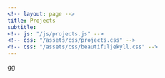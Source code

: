 ```yaml
---
<!-- layout: page -->
title: Projects
subtitle: 
<!-- js: "/js/projects.js" -->
<!-- css: "/assets/css/projects.css" -->
<!-- css: "/assets/css/beautifuljekyll.css" -->
---
```


<style>
	table {
	  /*border-collapse: collapse;
	  width: 100%;
	  height:200px;*/
	  /*background-color: #111111; */
	  position: relative;
	  /*color:white;*/
	}

	th, tr, td {
	  /*padding: 0px;*/
	  text-align: center;
	  /*border-bottom: 1px solid #ddd;*/
	  /*max-width: 55px;*/
	  /*height:100%;*/
	  background-color: #111111; 
	  
	}

	img {
	  width: 300px;
	  height:180px;  
	  vertical-align:top; 
	}

	.center{
		margin: auto;
		/*padding: 40px;*/
		display: flex;
  		justify-content: center;
	}

	#DivImage{	
			
  		justify-content: center;
  		border: 3px solid #73AD21;
  		display: block;
		width: 100%;
		height: 100%;
		margin: 0;
		padding: 0;
		text-align: center;
	}

	#subtitle_header{
		  padding: 60px;
		  text-align: left;
		  background: #1abc9c;
		  color: white;
		  font-size: 30px;
	}
</style>

<script src="https://ajax.googleapis.com/ajax/libs/jquery/2.1.1/jquery.min.js"></script>

<div id="container">
  <div id="output">gg</div>
  <div id="output2"></div>
</div>

<script>
   
  function tableCreate(table_id,rows,cols){
    var body = document.body;
    tbl = document.createElement('table');
    tbl.id = table_id;

    var total_rows = Math.round(rows/2);
  
    for(var i = 0; i < total_rows; i++){
        var tr = tbl.insertRow();           
        for(var j = 0; j < cols; j++){            
            if(i == total_rows){   
            var td = tr.insertCell();               
                break;                
                
            } else {            
                var td = tr.insertCell();
                if(i == total_rows ){
                    td.setAttribute('rowSpan', '2');  
                    
                }
            }            
        }       
        
    }
    return tbl;
}
  
</script>

<script>
	function groupTable(input_list){
		tbl_element = tableCreate('table_cv',input_list.length,2);
		
		var i = 0, len = input_list.length;
		var row = 0;
    	var col = 0; 
		
	  while (i < len) {
		value = input_list[i];
		
		if (col == 0){

	            
	        var div1 = document.createElement("div");  
	        var div2 = document.createElement("div"); 
	        var div3 = document.createElement("div"); 

	          div1.id = "DivImage";

	          // div1.classList.add('center');
	          div2.classList.add('center');
	          div3.classList.add('center');								

	          var td = tbl_element.rows[row].cells[0];
							console.log("yeah3");
	          var img = document.createElement("img"); 							
							
	          img.src = value.images;              
	          img.onclick = function() {
	            window.location.href = value.url;
	          }
							
	          var a = document.createElement('a');
	          var linkText = document.createTextNode(value.name);
	          a.appendChild(linkText);
	              a.title = value.name;
	              a.href = value.url;
	              div1.appendChild(img);
	              div2.appendChild(a);              
	              div3.appendChild(document.createTextNode(value.description));
	              td.appendChild(div1)
	              td.appendChild(div2)
	              td.appendChild(div3)
	              col++;  

	            
            }else{
              var div1 = document.createElement("div");  
              var div2 = document.createElement("div"); 
              var div3 = document.createElement("div");

              div1.id = "DivImage";   

              div2.classList.add('center');
              div3.classList.add('center');
							console.log("gh");

              var td = tbl_element.rows[row].cells[1];
							console.log("gh");
              var img = document.createElement("img");
              img.src = value.images;
              var a = document.createElement('a');
              var linkText = document.createTextNode(value.name);
              a.appendChild(linkText);
              a.title = value.name;
              a.href = value.url;
              
              div1.appendChild(img);
              div2.appendChild(a);
              div3.appendChild(document.createTextNode(value.description));
              td.appendChild(div1)
              td.appendChild(div2)
              td.appendChild(div3)
              

              col=0;
              row++;        
            
            }
			i++;

	  }	
		return tbl_element;
		
	}
</script>


<script>

  function tableFillData(){
    var url = "https://danieltobon43.pythonanywhere.com/projects";     

    $.ajax({
      method: "GET",
      cache: false,
      url: url,
      dataType: "json",
      success: function(data) {

        var key=0
        var rows = 0;
        for(key in data.projects) {
          if(data.projects.hasOwnProperty(key)) {
            rows++;
          }
        }
        
        console.log(rows);     
        data = JSON.stringify([data.projects]);    
        data = JSON.parse(data);
        
        table = tableCreate("table",rows,2);
        
        var row = 0;
        var col = 0;  

        var list_cv_projects = [];
        data.forEach(obj => {
          Object.entries(obj).forEach(([key, value]) => {
          		if (value.topics.includes('opencv')){
						console.log("repo: " + value.name + " has topic: opencv");
						list_cv_projects.push(value);
					}          	
          }); 
        });

        var sub_title = document.createElement('h');
        subtitle.id = "subtitle_header";
        sub_title = "Computer Vision";
        document.getElementById('output').appendChild(document.createTextNode(sub_title));

        tbl2 = groupTable(list_cv_projects);
		document.getElementById('output').appendChild(tbl2);


        data.forEach(obj => {
          Object.entries(obj).forEach(([key, value]) => {

          	

          		if(value.name=='danieltobon43.github.io' || value.name == 'danielTobon43'){
          			return;
          		}
                      
	            if (col == 0){
	            
	              var div1 = document.createElement("div");  
	              var div2 = document.createElement("div"); 
	              var div3 = document.createElement("div"); 

	              div1.id = "DivImage";

	              // div1.classList.add('center');
	              div2.classList.add('center');
	              div3.classList.add('center');

	              var td = table.rows[row].cells[0];
	              var img = document.createElement("img");             
	              img.src = value.images;              
	              img.onclick = function() {
	                window.location.href = value.url;
	              }
	              var a = document.createElement('a');
	              var linkText = document.createTextNode(value.name);
	              a.appendChild(linkText);
	              a.title = value.name;
	              a.href = value.url;
	              div1.appendChild(img);
	              div2.appendChild(a);              
	              div3.appendChild(document.createTextNode(value.description));
	              td.appendChild(div1)
	              td.appendChild(div2)
	              td.appendChild(div3)
	              col++;  
	            
	            }else{
	              var div1 = document.createElement("div");  
	              var div2 = document.createElement("div"); 
	              var div3 = document.createElement("div");

	              div1.id = "DivImage";   

	              div2.classList.add('center');
	              div3.classList.add('center');

	              var td = table.rows[row].cells[1];
	              var img = document.createElement("img");
	              img.src = value.images;
	              var a = document.createElement('a');
	              var linkText = document.createTextNode(value.name);
	              a.appendChild(linkText);
	              a.title = value.name;
	              a.href = value.url;
	              
	              div1.appendChild(img);
	              div2.appendChild(a);
	              div3.appendChild(document.createTextNode(value.description));
	              td.appendChild(div1)
	              td.appendChild(div2)
	              td.appendChild(div3)
	              
	             
	              col=0;
	              row++;        
	            
	            }       

          	

          	
          }); 
        }); 

      
        // document.body.appendChild(table);     
        document.getElementById('output').appendChild(table)
        // document.getElementById('output').innerHTML = table;
      },
      error: function(error) {
        //What do you want to do with the error?
        document.getElementById('output2').innerHTML = "error nene";
      },
    }); 

  }
  

 tableFillData(); 
</script>

<script>
  function urlRepo(text,url) {
  var str = text;
  var result = str.link(url);
  return result;
}
</script>




